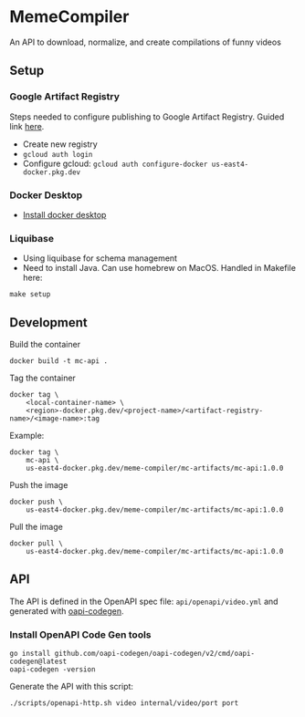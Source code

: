 # MemeCompiler
An API to download, normalize, and create compilations of funny videos

## Setup

### Google Artifact Registry
Steps needed to configure publishing to Google Artifact Registry. Guided link [here](https://cloud.google.com/artifact-registry/docs/docker/store-docker-container-images).

- Create new registry
- `gcloud auth login`
- Configure gcloud: `gcloud auth configure-docker us-east4-docker.pkg.dev`

### Docker Desktop
- [Install docker desktop](https://www.docker.com/products/docker-desktop/)

### Liquibase
- Using liquibase for schema management
- Need to install Java. Can use homebrew on MacOS. Handled in Makefile here:
```
make setup
```

## Development

Build the container
```
docker build -t mc-api .
```
Tag the container
```
docker tag \
    <local-container-name> \
    <region>-docker.pkg.dev/<project-name>/<artifact-registry-name>/<image-name>:tag
```

Example:
```
docker tag \
    mc-api \
    us-east4-docker.pkg.dev/meme-compiler/mc-artifacts/mc-api:1.0.0
```

Push the image
```
docker push \
    us-east4-docker.pkg.dev/meme-compiler/mc-artifacts/mc-api:1.0.0
```

Pull the image
```
docker pull \
    us-east4-docker.pkg.dev/meme-compiler/mc-artifacts/mc-api:1.0.0
```

## API

The API is defined in the OpenAPI spec file: `api/openapi/video.yml` and generated with [oapi-codegen](https://github.com/oapi-codegen/oapi-codegen?tab=readme-ov-file#install).

### Install OpenAPI Code Gen tools
```
go install github.com/oapi-codegen/oapi-codegen/v2/cmd/oapi-codegen@latest
oapi-codegen -version
```

Generate the API with this script:
```
./scripts/openapi-http.sh video internal/video/port port
```
